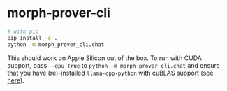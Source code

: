 # morph-prover-cli

```bash
# with pip
pip install -e .
python -m morph_prover_cli.chat
```

This should work on Apple Silicon out of the box. To run with CUDA support, pass `--gpu True` to `python -m morph_prover_cli.chat` and ensure that you have (re)-installed `llama-cpp-python` with cuBLAS support (see [here](https://github.com/abetlen/llama-cpp-python)).

